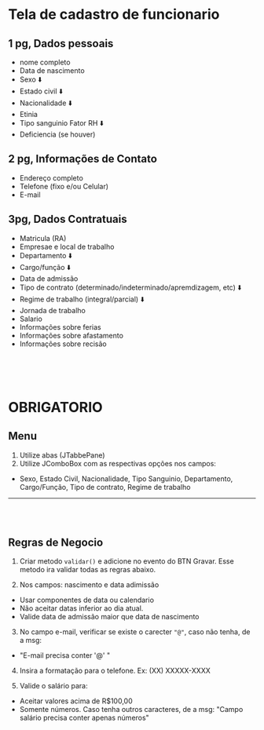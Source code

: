 # Tela de cadastro de funcionario

## 1 pg, Dados pessoais
-   nome completo
-   Data de nascimento
-   Sexo ⬇️
-   Estado civil ⬇️
-   Nacionalidade ⬇️
-   Etinia
-   Tipo sanguinio Fator RH ⬇️
-   Deficiencia (se houver)

## 2 pg, Informações de Contato
-   Endereço completo
-   Telefone (fixo e/ou Celular)
-   E-mail

## 3pg, Dados Contratuais
-   Matricula (RA)
-   Empresae e local de trabalho
-   Departamento ⬇️
-   Cargo/função ⬇️
-   Data de admissão
-   Tipo de contrato (determinado/indeterminado/apremdizagem, etc) ⬇️
-   Regime de trabalho (integral/parcial) ⬇️
-   Jornada de trabalho 
-   Salario 
-   Informações sobre ferias
-   Informações sobre afastamento
-   Informações sobre recisão 

<br><br><br>


# OBRIGATORIO

## Menu
1. Utilize abas (JTabbePane)
2. Utilize JComboBox com as respectivas opções nos campos:
-   Sexo, Estado Civil, Nacionalidade, Tipo Sanguinio, Departamento, Cargo/Função, Tipo de contrato, Regime de trabalho

---
<br><br>

## Regras de Negocio

1. Criar metodo `validar()` e adicione no evento do BTN Gravar. Esse metodo ira validar todas as regras abaixo.

2. Nos campos:  nascimento e data adimissão 
-   Usar componentes de data ou calendario 
-   Não aceitar datas inferior ao dia atual.
-   Valide data de admissão maior que data de nascimento 

3. No campo e-mail, verificar se existe o carecter `"@"`, caso não tenha, de a msg:
-    "E-mail precisa conter '@' "

4. Insira a formatação para o telefone. Ex: (XX) XXXXX-XXXX

5. Valide o salário para:
-   Aceitar valores acima de R$100,00
-   Somente números. Caso tenha outros caracteres, de a msg: "Campo salário precisa conter apenas números"


